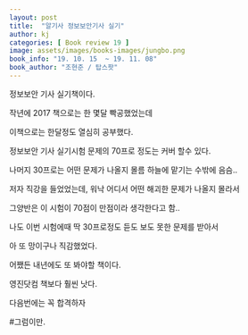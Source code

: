 ```yaml
---
layout: post
title:  "알기사 정보보안기사 실기"
author: kj
categories: [ Book review 19 ]
image: assets/images/books-images/jungbo.png
book_info: "19. 10. 15  ~ 19. 11. 08"
book_author: "조현준 / 탑스팟"
---
```

정보보안 기사 실기책이다.

작년에 2017 책으로는 한 몇달 빡공했었는데

이책으로는 한달정도 열심히 공부했다.

정보보안 기사 실기시험 문제의 70프로 정도는 커버 할수 있다.

나머지 30프로는 어떤 문제가 나올지 몰름 하늘에 맡기는 수밖에 음슴..

저자 직강을 들었었는데, 워낙 어디서 어떤 해괴한 문제가 나올지 몰라서

그양반은 이 시험이 70점이 만점이라 생각한다고 함..

나도 이번 시험에때 딱 30프로정도 듣도 보도 못한 문제를 받아서

아 또 망이구나 직감했었다.

어쨌든 내년에도 또 봐야할 책이다.

영진닷컴 책보다 훨씬 낫다.

다음번에는 꼭 합격하자

#그럼이만.
